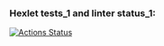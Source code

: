 ### Hexlet tests_1 and linter status_1:
[![Actions Status](https://github.com/Andrey0448/data-analytics-project-92/actions/workflows/hexlet-check.yml/badge.svg)](https://github.com/Andrey0448/data-analytics-project-92/actions)
